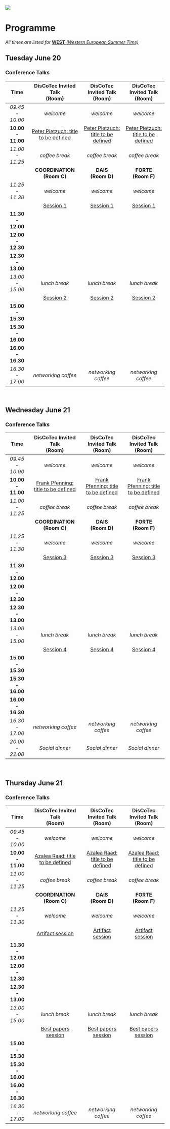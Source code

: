 [![](discotec2023-banner.v3.png)](https://www.discotec.org/2023/)


# Programme

*All times are listed for* [**WEST** *(Western European Summer Time)*](https://time.is/WEST)
  
## Tuesday June 20

### Conference Talks

| Time | DisCoTec Invited Talk <br/> (Room)  | DisCoTec Invited Talk <br/> (Room) | DisCoTec Invited Talk <br/> (Room) |
| :---: | :---: | :---: | :---: |
| *09.45 - 10.00* | *welcome* | *welcome*| *welcome*|
| **10.00 - 11.00** | [Peter Pietzuch: title to be defined](invited#peter) | [Peter Pietzuch: title to be defined](invited#peter) | [Peter Pietzuch: title to be defined](invited#peter) |
| *11.00 - 11.25* | *coffee break* | *coffee break* | *coffee break* |
|  | **COORDINATION <br/> (Room C)** | **DAIS <br/> (Room D)** | **FORTE <br/> (Room F)** |
| *11.25 - 11.30* | *welcome* | *welcome* | *welcome* |
| | [Session 1](#session-1-coordination) | [Session 1](#session-1-dais) | [Session 1](#session-1-forte) |
| **11.30 - 12.00** |  |  |  | 
| **12.00 - 12.30** |  |  |  | 
| **12.30 - 13.00** |  |  |  | 
| *13.00 - 15.00* | *lunch break* | *lunch break* | *lunch break*|
| | [Session 2](#session-2-coordination) | [Session 2](#session-2-dais) | [Session 2](#session-2-forte) |
| **15.00 - 15.30** |  |  |  | 
| **15.30 - 16.00** |  |  |  | 
| **16.00 - 16.30** |  |  |  | 
| *16.30 - 17.00* | *networking coffee* | *networking coffee* | *networking coffee*|

<br/>

## Wednesday June 21

### Conference Talks

| Time | DisCoTec Invited Talk <br/> (Room)  | DisCoTec Invited Talk <br/> (Room) | DisCoTec Invited Talk <br/> (Room) |
| :---: | :---: | :---: | :---: |
| *09.45 - 10.00* | *welcome* | *welcome*| *welcome*|
| **10.00 - 11.00** | [Frank Pfenning: title to be defined](invited#frank) | [Frank Pfenning: title to be defined](invited#frank) | [Frank Pfenning: title to be defined](invited#frank) |
| *11.00 - 11.25* | *coffee break* | *coffee break* | *coffee break* |
|  | **COORDINATION <br/> (Room C)** | **DAIS <br/> (Room D)** | **FORTE <br/> (Room F)** |
| *11.25 - 11.30* | *welcome* | *welcome* | *welcome* |
| | [Session 3](#session-3-coordination) | [Session 3](#session-3-dais) | [Session 3](#session-3-forte) |
| **11.30 - 12.00** |  |  |  | 
| **12.00 - 12.30** |  |  |  | 
| **12.30 - 13.00** |  |  |  | 
| *13.00 - 15.00* | *lunch break* | *lunch break* | *lunch break*|
| | [Session 4](#session-4-coordination) | [Session 4](#session-4-dais) | [Session 4](#session-4-forte) |
| **15.00 - 15.30** |  |  |  | 
| **15.30 - 16.00** |  |  |  | 
| **16.00 - 16.30** |  |  |  | 
| *16.30 - 17.00* | *networking coffee*| *networking coffee* | *networking coffee* |
| *20.00 - 22.00* | *Social dinner*| *Social dinner* | *Social dinner* |

<br/>

## Thursday June 21

### Conference Talks

| Time | DisCoTec Invited Talk <br/> (Room)  | DisCoTec Invited Talk <br/> (Room) | DisCoTec Invited Talk <br/> (Room) |
| :---: | :---: | :---: | :---: |
| *09.45 - 10.00* | *welcome* | *welcome*| *welcome*|
| **10.00 - 11.00** | [Azalea Raad: title to be defined](invited#azalea) | [Azalea Raad: title to be defined](invited#azalea) | [Azalea Raad: title to be defined](invited#azalea) |
| *11.00 - 11.25* | *coffee break* | *coffee break* | *coffee break* |
|  | **COORDINATION <br/> (Room C)** | **DAIS <br/> (Room D)** | **FORTE <br/> (Room F)** |
| *11.25 - 11.30* | *welcome* | *welcome* | *welcome* |
| | [Artifact session](#session-artifact) | [Artifact session](#session-artifact) | [Artifact session](#session-artifact) |
| **11.30 - 12.00** |  |  |  | 
| **12.00 - 12.30** |  |  |  | 
| **12.30 - 13.00** |  |  |  | 
| *13.00 - 15.00* | *lunch break* | *lunch break* | *lunch break*|
| | [Best papers session](#session-best-papers) | [Best papers session](#session-best-papers) | [Best papers session](#session-best-papers) |
| **15.00 - 15.30** |  |  |  | 
| **15.30 - 16.00** |  |  |  | 
| **16.00 - 16.30** |  |  |  | 
| *16.30 - 17.00* | *networking coffee* | *networking coffee* | *networking coffee* |

<br/>

